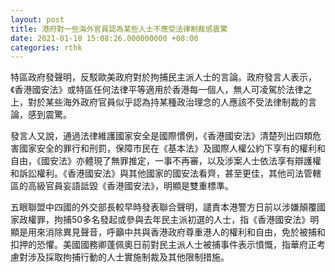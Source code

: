 ```yaml
---
layout: post
title: 港府對一些海外官員認為某些人士不應受法律制裁感震驚
date: 2021-01-10 15:08:26.000000000 +08:00
categories: rthk
---
```


特區政府發聲明，反駁歐美政府對於拘捕民主派人士的言論。政府發言人表示，《香港國安法》或特區任何法律平等適用於香港每一個人，無人可凌駕於法律之上，對於某些海外政府官員似乎認為持某種政治理念的人應該不受法律制裁的言論，感到震驚。

發言人又說，通過法律維護國家安全是國際慣例，《香港國安法》清楚列出四類危害國家安全的罪行和刑罰，保障市民在《基本法》及國際人權公約下享有的權利和自由，《國安法》亦體現了無罪推定，一事不再審，以及涉案人士依法享有辯護權和訴訟權利。《香港國安法》與其他國家的國安法看齊，甚至更佳，其他司法管轄區的高級官員妄語詆毀《香港國安法》，明顯是雙重標準。

五眼聯盟中四國的外交部長較早時發表聯合聲明，譴責本港警方日前以涉嫌顛覆國家政權罪，拘捕50多名發起或參與去年民主派初選的人士，指《香港國安法》明顯是用來消除異見聲音，呼籲中共與香港政府尊重港人的權利和自由，免於被捕和扣押的恐懼。美國國務卿蓬佩奧日前對民主派人士被捕事件表示憤慨，指華府正考慮對涉及採取拘捕行動的人士實施制裁及其他限制措施。
